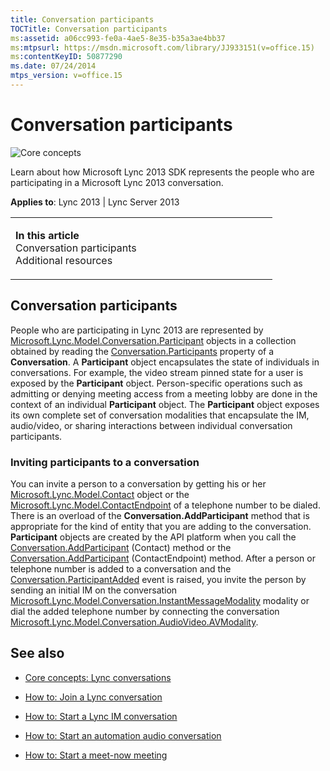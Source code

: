 ```yaml
---
title: Conversation participants
TOCTitle: Conversation participants
ms:assetid: a06cc993-fe0a-4ae5-8e35-b35a3ae4bb37
ms:mtpsurl: https://msdn.microsoft.com/library/JJ933151(v=office.15)
ms:contentKeyID: 50877290
ms.date: 07/24/2014
mtps_version: v=office.15
---
```


# Conversation participants

![Core concepts](images/JJ933133.mod_icon_CoreConcepts_long(Office.15).png "Core concepts")

Learn about how Microsoft Lync 2013 SDK represents the people who are participating in a Microsoft Lync 2013 conversation.



**Applies to**: Lync 2013 | Lync Server 2013

<table>
<colgroup>
<col style="width: 50%" />
<col style="width: 50%" />
</colgroup>
<tbody>
<tr class="odd">
<td><p><strong>In this article</strong><br />
Conversation participants<br />
Additional resources</p></td>
<td><p></p>
<p></p></td>
</tr>
</tbody>
</table>

## Conversation participants

People who are participating in Lync 2013 are represented by [Microsoft.Lync.Model.Conversation.Participant](https://msdn.microsoft.com/library/jj267311\(v=office.15\)) objects in a collection obtained by reading the [Conversation.Participants](https://msdn.microsoft.com/library/jj293292\(v=office.15\)) property of a **Conversation**. A **Participant** object encapsulates the state of individuals in conversations. For example, the video stream pinned state for a user is exposed by the **Participant** object. Person-specific operations such as admitting or denying meeting access from a meeting lobby are done in the context of an individual **Participant** object. The **Participant** object exposes its own complete set of conversation modalities that encapsulate the IM, audio/video, or sharing interactions between individual conversation participants.

### Inviting participants to a conversation

You can invite a person to a conversation by getting his or her [Microsoft.Lync.Model.Contact](https://msdn.microsoft.com/library/jj266463\(v=office.15\)) object or the [Microsoft.Lync.Model.ContactEndpoint](https://msdn.microsoft.com/library/jj276722\(v=office.15\)) of a telephone number to be dialed. There is an overload of the **Conversation.AddParticipant** method that is appropriate for the kind of entity that you are adding to the conversation. **Participant** objects are created by the API platform when you call the [Conversation.AddParticipant](https://msdn.microsoft.com/library/jj266479\(v=office.15\)) (Contact) method or the [Conversation.AddParticipant](https://msdn.microsoft.com/library/jj266479\(v=office.15\)) (ContactEndpoint) method. After a person or telephone number is added to a conversation and the [Conversation.ParticipantAdded](https://msdn.microsoft.com/library/jj275759\(v=office.15\)) event is raised, you invite the person by sending an initial IM on the conversation [Microsoft.Lync.Model.Conversation.InstantMessageModality](https://msdn.microsoft.com/library/jj266036\(v=office.15\)) modality or dial the added telephone number by connecting the conversation [Microsoft.Lync.Model.Conversation.AudioVideo.AVModality](https://msdn.microsoft.com/library/jj274580\(v=office.15\)).

## See also

  - [Core concepts: Lync conversations](core-concepts-lync-conversations.md)

  - [How to: Join a Lync conversation](how-to-join-a-lync-conversation.md)

  - [How to: Start a Lync IM conversation](how-to-start-a-lync-im-conversation.md)

  - [How to: Start an automation audio conversation](how-to-start-an-automation-audio-conversation.md)

  - [How to: Start a meet-now meeting](how-to-start-a-meet-now-meeting.md)

